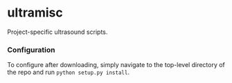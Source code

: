 # ultramisc
Project-specific ultrasound scripts.

### Configuration

To configure after downloading, simply navigate to the top-level directory of the repo and run `python setup.py install`.
